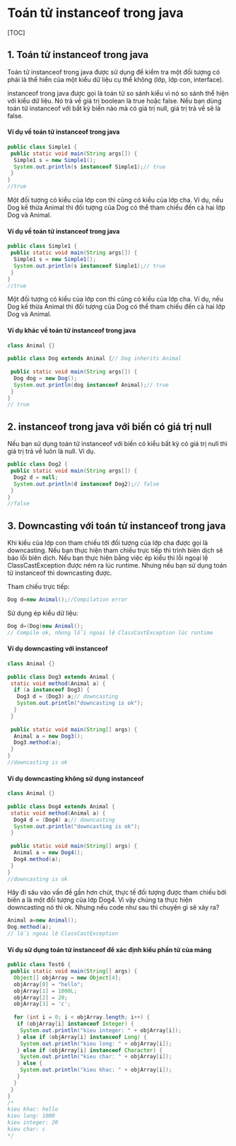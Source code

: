 # Toán tử instanceof trong java

[TOC]

## 1. Toán tử instanceof trong java

Toán tử instanceof trong java được sử dụng để kiểm tra một đối tượng có phải là thể hiển của một kiểu dữ liệu cụ thể không (lớp, lớp con, interface).

instanceof trong java được gọi là toán tử so sánh kiểu vì nó so sánh thể hiện với kiểu dữ liệu. Nó trả về giá trị boolean là true hoặc false. Nếu bạn dùng toán tử instanceof với bất kỳ biến nào mà có giá trị null, giá trị trả về sẽ là false.

#### Ví dụ về toán tử instanceof trong java

```java
public class Simple1 {
 public static void main(String args[]) {
  Simple1 s = new Simple1();
  System.out.println(s instanceof Simple1);// true
 }
}
//true
```

Một đối tượng có kiểu của lớp con thì cũng có kiểu của lớp cha. Ví dụ, nếu Dog kế thừa Animal thì đối tượng của Dog có thể tham chiếu đến cả hai lớp Dog và Animal.

#### Ví dụ về toán tử instanceof trong java

```java
public class Simple1 {
 public static void main(String args[]) {
  Simple1 s = new Simple1();
  System.out.println(s instanceof Simple1);// true
 }
}
//true
```

Một đối tượng có kiểu của lớp con thì cũng có kiểu của lớp cha. Ví dụ, nếu Dog kế thừa Animal thì đối tượng của Dog có thể tham chiếu đến cả hai lớp Dog và Animal.

#### Ví dụ khác về toán tử instanceof trong java

```java
class Animal {}
 
public class Dog extends Animal {// Dog inherits Animal
 
 public static void main(String args[]) {
  Dog dog = new Dog();
  System.out.println(dog instanceof Animal);// true
 }
}
// true
```

## 2. instanceof trong java với biến có giá trị null

Nếu bạn sử dụng toán tử instanceof với biến có kiểu bất kỳ có giá trị null thì giá trị trả về luôn là null. Ví dụ.

```java
public class Dog2 {
 public static void main(String args[]) {
  Dog2 d = null;
  System.out.println(d instanceof Dog2);// false
 }
}
//false
```

## 3. Downcasting với toán tử instanceof trong java

Khi kiểu của lớp con tham chiếu tới đối tượng của lớp cha được gọi là downcasting. Nếu bạn thực hiện tham chiếu trực tiếp thì trình biên dịch sẽ báo lỗi biên dịch. Nếu bạn thực hiện bằng việc ép kiểu thì lỗi ngoại lệ ClassCastException được ném ra lúc runtime. Nhưng nếu bạn sử dụng toán tử instanceof thì downcasting được.

Tham chiếu trực tiếp:

```java
Dog d=new Animal();//Compilation error  
```

Sử dụng ép kiểu dữ liệu:

```java
Dog d=(Dog)new Animal(); 
// Compile ok, nhưng lỗi ngoại lệ ClassCastException lúc runtime
```

#### Ví dụ downcasting với instanceof

```java
class Animal {}
 
public class Dog3 extends Animal {
 static void method(Animal a) {
  if (a instanceof Dog3) {
   Dog3 d = (Dog3) a;// downcasting
   System.out.println("downcasting is ok");
  }
 }
 
 public static void main(String[] args) {
  Animal a = new Dog3();
  Dog3.method(a);
 }
}
//downcasting is ok
```

#### Ví dụ downcasting không sử dụng instanceof

```java
class Animal {}
 
public class Dog4 extends Animal {
 static void method(Animal a) {
  Dog4 d = (Dog4) a;// downcasting
  System.out.println("downcasting is ok");
 }
 
 public static void main(String[] args) {
  Animal a = new Dog4();
  Dog4.method(a);
 }
}
//downcasting is ok
```

Hãy đi sâu vào vấn đề gần hơn chút, thực tế đối tượng được tham chiếu bởi biến a là một đối tượng của lớp Dog4. Vì vậy chúng ta thực hiện downcasting nó thì ok. Nhưng nếu code như sau thì chuyện gì sẽ xảy ra?

```java
Animal a=new Animal();  
Dog.method(a);  
// lỗi ngoại lệ ClassCastException
```

#### Ví dụ sử dụng toán tử instanceof để xác định kiểu phần tử của mảng

```java
public class Test6 {
 public static void main(String[] args) {
  Object[] objArray = new Object[4];
  objArray[0] = "hello";
  objArray[1] = 1000L;
  objArray[2] = 20;
  objArray[3] = 'c';
 
  for (int i = 0; i < objArray.length; i++) {
   if (objArray[i] instanceof Integer) {
    System.out.println("kieu integer: " + objArray[i]);
   } else if (objArray[i] instanceof Long) {
    System.out.println("kieu long: " + objArray[i]);
   } else if (objArray[i] instanceof Character) {
    System.out.println("kieu char: " + objArray[i]);
   } else {
    System.out.println("kieu khac: " + objArray[i]);
   }
  }
 }
}
/*
kieu khac: hello
kieu long: 1000
kieu integer: 20
kieu char: c
*/
```

